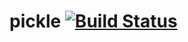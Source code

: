 pickle [![Build Status](https://travis-ci.org/knsd/pickle.svg?branch=master)](https://travis-ci.org/knsd/pickle)
======

